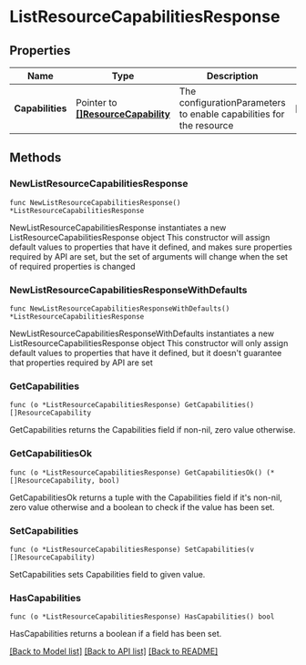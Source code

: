 # ListResourceCapabilitiesResponse

## Properties

Name | Type | Description | Notes
------------ | ------------- | ------------- | -------------
**Capabilities** | Pointer to [**[]ResourceCapability**](ResourceCapability.md) | The configurationParameters to enable capabilities for the resource | [optional] 

## Methods

### NewListResourceCapabilitiesResponse

`func NewListResourceCapabilitiesResponse() *ListResourceCapabilitiesResponse`

NewListResourceCapabilitiesResponse instantiates a new ListResourceCapabilitiesResponse object
This constructor will assign default values to properties that have it defined,
and makes sure properties required by API are set, but the set of arguments
will change when the set of required properties is changed

### NewListResourceCapabilitiesResponseWithDefaults

`func NewListResourceCapabilitiesResponseWithDefaults() *ListResourceCapabilitiesResponse`

NewListResourceCapabilitiesResponseWithDefaults instantiates a new ListResourceCapabilitiesResponse object
This constructor will only assign default values to properties that have it defined,
but it doesn't guarantee that properties required by API are set

### GetCapabilities

`func (o *ListResourceCapabilitiesResponse) GetCapabilities() []ResourceCapability`

GetCapabilities returns the Capabilities field if non-nil, zero value otherwise.

### GetCapabilitiesOk

`func (o *ListResourceCapabilitiesResponse) GetCapabilitiesOk() (*[]ResourceCapability, bool)`

GetCapabilitiesOk returns a tuple with the Capabilities field if it's non-nil, zero value otherwise
and a boolean to check if the value has been set.

### SetCapabilities

`func (o *ListResourceCapabilitiesResponse) SetCapabilities(v []ResourceCapability)`

SetCapabilities sets Capabilities field to given value.

### HasCapabilities

`func (o *ListResourceCapabilitiesResponse) HasCapabilities() bool`

HasCapabilities returns a boolean if a field has been set.


[[Back to Model list]](../README.md#documentation-for-models) [[Back to API list]](../README.md#documentation-for-api-endpoints) [[Back to README]](../README.md)


